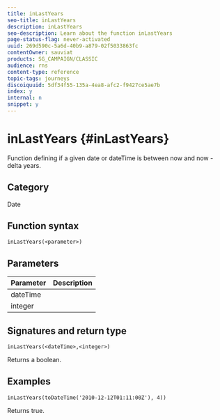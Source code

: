 ```yaml
---
title: inLastYears
seo-title: inLastYears
description: inLastYears
seo-description: Learn about the function inLastYears
page-status-flag: never-activated
uuid: 269d590c-5a6d-40b9-a879-02f5033863fc
contentOwner: sauviat
products: SG_CAMPAIGN/CLASSIC
audience: rns
content-type: reference
topic-tags: journeys
discoiquuid: 5df34f55-135a-4ea8-afc2-f9427ce5ae7b
index: y
internal: n
snippet: y
---
```


# inLastYears {#inLastYears}

Function defining if a given date or dateTime is between now and now - delta years.

## Category

Date

## Function syntax

`inLastYears(<parameter>)`

## Parameters

|Parameter|Description|
|--- |--- |
|dateTime||
|integer||

## Signatures and return type

`inLastYears(<dateTime>,<integer>)`

Returns a boolean.

## Examples

`inLastYears(toDateTime('2010-12-12T01:11:00Z'), 4))`

Returns true.
